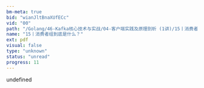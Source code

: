 ```yaml
---
bm-meta: true
bid: "wianJltBnaXUfECc"
vid: "00"
path: "/Golang/46-Kafka核心技术与实战/04-客户端实践及原理剖析 (1讲)/15丨消费者组到底是什么？.pdf"
name: "15丨消费者组到底是什么？"
ext: pdf
visual: false
type: "unknown"
status: "unread"
progress: 11
---
```

undefined